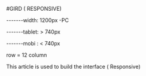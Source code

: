 #GIRD  ( RESPONSIVE)


-------width: 1200px -PC

-------tablet: > 740px

-------mobi : < 740px

row = 12 column

This article is used to build the interface ( Responsive) 
